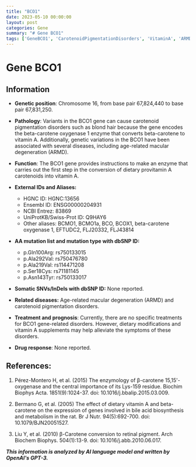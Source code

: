 ```yaml
---
title: "BCO1"
date: 2023-05-10 00:00:00
layout: post
categories: Gene
summary: "# Gene BCO1"
tags: ['GeneBCO1', 'CarotenoidPigmentationDisorders', 'VitaminA', 'ARMD', 'Enzyme', 'DietaryModifications', 'Treatment', 'Prognosis']
---
```


# Gene BCO1

## Information

- **Genetic position**: Chromosome 16, from base pair 67,824,440 to base pair 67,831,250.

- **Pathology**: Variants in the BCO1 gene can cause carotenoid pigmentation disorders such as blond hair because the gene encodes the beta-carotene oxygenase 1 enzyme that converts beta-carotene to vitamin A. Additionally, genetic variations in the BCO1 have been associated with several diseases, including age-related macular degeneration (ARMD).

- **Function**: The BCO1 gene provides instructions to make an enzyme that carries out the first step in the conversion of dietary provitamin A carotenoids into vitamin A.

- **External IDs and Aliases:** 
    - HGNC ID: HGNC:13656
    - Ensembl ID: ENSG00000204931
    - NCBI Entrez: 83869
    - UniProtKB/Swiss-Prot ID: Q9HAY6
    - Other aliases: BCMO1, BCMO1a, BCO, BCOX1, beta-carotene oxygenase 1, EFTUDC2, FLJ20332, FLJ43814

- **AA mutation list and mutation type with dbSNP ID:** 
    - p.Gln100Arg: rs750133015
    - p.Ala292Val: rs750476780
    - p.Ala219Val: rs114471208
    - p.Ser18Cys: rs71181145
    - p.Asn143Tyr: rs750133017

- **Somatic SNVs/InDels with dbSNP ID:** None reported.

- **Related diseases:** Age-related macular degeneration (ARMD) and carotenoid pigmentation disorders.

- **Treatment and prognosis**: Currently, there are no specific treatments for BCO1 gene-related disorders. However, dietary modifications and vitamin A supplements may help alleviate the symptoms of these disorders.

- **Drug response**: None reported.

## References:
1. Pérez-Montero H, et al. (2015) The enzymology of β-carotene 15,15'-oxygenase and the central importance of its Lys-159 residue. Biochim Biophys Acta. 1851(9):1024-37. doi: 10.1016/j.bbalip.2015.03.009.

2. Bermano G, et al. (2005) The effect of dietary vitamin A and beta-carotene on the expression of genes involved in bile acid biosynthesis and metabolism in the rat. Br J Nutr. 94(5):692-700. doi: 10.1079/BJN20051527.

3. Liu Y, et al. (2010) β-Carotene conversion to retinal pigment. Arch Biochem Biophys. 504(1):13-9. doi: 10.1016/j.abb.2010.06.017.

**_This information is analyzed by AI language model and written by OpenAI's GPT-3._**